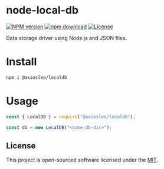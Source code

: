 # node-local-db

[![NPM version](https://img.shields.io/npm/v/@axiosleo/localdb.svg?style=flat-square)](https://npmjs.org/package/@axiosleo/localdb)
[![npm download](https://img.shields.io/npm/dm/@axiosleo/localdb.svg?style=flat-square)](https://npmjs.org/package/@axiosleo/localdb)
[![License](https://img.shields.io/github/license/AxiosLeo/node-local-db?color=%234bc524)](LICENSE)

Data storage driver using Node.js and JSON files.

# Install

```bash
npm i @axiosleo/localdb
```

# Usage

```javascript
const { LocalDB } = require("@axiosleo/localdb");

const db = new LocalDB("<some-db-dir>");
```

## License

This project is open-sourced software licensed under the [MIT](LICENSE).
